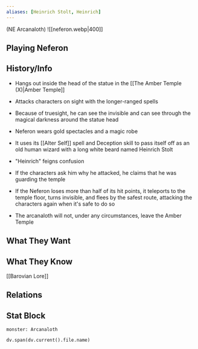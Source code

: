 ```yaml
---
aliases: [Heinrich Stolt, Heinrich]
---
```

(NE Arcanaloth)
![[neferon.webp|400]]
## Playing Neferon

## History/Info

- Hangs out inside the head of the statue in the [[The Amber Temple (X)|Amber Temple]]
- Attacks characters on sight with the longer-ranged spells
- Because of truesight, he can see the invisible and can see through the magical darkness around the statue head


- Neferon wears gold spectacles and a magic robe
- It uses its [[Alter Self]] spell and Deception skill to pass itself off as an old human wizard with a long white beard named Heinrich Stolt
- "Heinrich" feigns confusion
- If the characters ask him why he attacked, he claims that he was guarding the temple
- If the Neferon loses more than half of its hit points, it teleports to the temple floor, turns invisible, and flees by the safest route, attacking the characters again when it's safe to do so
- The arcanaloth will not, under any circumstances, leave the Amber Temple

## What They Want

## What They Know
[[Barovian Lore]]

## Relations

## Stat Block

```statblock
monster: Arcanaloth
```

```dataviewjs
dv.span(dv.current().file.name)
```
